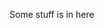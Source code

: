 <!-- Git-Syllabus
 Title: Super Funpak
 Instructor: Andrew Famiglietti
 Discipline: EMAC
 Taught: People
 Level: High
 Semester: Fall
 Page contains:Description --> 

Some stuff is in here